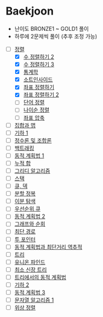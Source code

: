 # Baekjoon

- 난이도 BRONZE1 ~ GOLD1 풀이
- 하루에 2문제씩 풀이 (추후 조정 가능)


- [ ] [정렬](https://www.acmicpc.net/step/9)
  - [X] [수 정렬하기 2](https://www.acmicpc.net/problem/2751)
  - [X] [수 정렬하기 3](https://www.acmicpc.net/problem/10989)
  - [X] [통계학](https://www.acmicpc.net/problem/2108)
  - [X] [소트인사이드](https://www.acmicpc.net/problem/1427)
  - [X] [좌표 정렬하기](https://www.acmicpc.net/problem/11650)
  - [X] [좌표 정렬하기 2](https://www.acmicpc.net/problem/11651)
  - [ ] [단어 정렬](https://www.acmicpc.net/problem/1181)
  - [ ] [나이순 정렬](https://www.acmicpc.net/problem/10814)
  - [ ] [좌표 압축](https://www.acmicpc.net/problem/18870)
- [ ] [집합과 맵](https://www.acmicpc.net/step/49)
- [ ] [기하 1](https://www.acmicpc.net/step/50)
- [ ] [정수론 및 조합론](https://www.acmicpc.net/step/18)
- [ ] [백트래킹](https://www.acmicpc.net/step/34)
- [ ] [동적 계획법 1](https://www.acmicpc.net/step/16)
- [ ] [누적 합](https://www.acmicpc.net/step/48)
- [ ] [그리디 알고리즘](https://www.acmicpc.net/step/33)
- [ ] [스택](https://www.acmicpc.net/step/11)
- [ ] [큐, 덱](https://www.acmicpc.net/step/12)
- [ ] [분할 정복](https://www.acmicpc.net/step/20)
- [ ] [이분 탐색](https://www.acmicpc.net/step/29)
- [ ] [우선순위 큐](https://www.acmicpc.net/step/13)
- [ ] [동적 계획법 2](https://www.acmicpc.net/step/17)
- [ ] [그래프와 순회](https://www.acmicpc.net/step/24)
- [ ] [최단 경로](https://www.acmicpc.net/step/26)
- [ ] [투 포인터](https://www.acmicpc.net/step/59)
- [ ] [동적 계획법과 최단거리 역추적](https://www.acmicpc.net/step/41)
- [ ] [트리](https://www.acmicpc.net/step/23)
- [ ] [유니온 파인드](https://www.acmicpc.net/step/14)
- [ ] [최소 신장 트리](https://www.acmicpc.net/step/15)
- [ ] [트리에서의 동적 계획법](https://www.acmicpc.net/step/21)
- [ ] [기하 2](https://www.acmicpc.net/step/45)
- [ ] [동적 계획법 3](https://www.acmicpc.net/step/31)
- [ ] [문자열 알고리즘 1](https://www.acmicpc.net/step/27)
- [ ] [위상 정렬](https://www.acmicpc.net/step/25)
